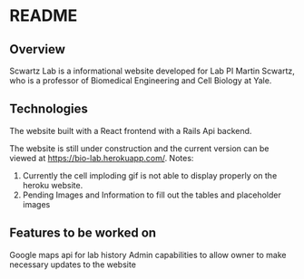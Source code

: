 # README

## Overview

Scwartz Lab is a informational website developed for Lab PI Martin Scwartz, who is a professor of Biomedical Engineering and Cell Biology at Yale.


## Technologies
The website built with a React frontend with a Rails Api backend.


The website is still under construction and the current version can be viewed at https://bio-lab.herokuapp.com/.
  Notes: 
  1. Currently the cell imploding gif is not able to display properly on the heroku website.
  2. Pending Images and Information to fill out the tables and placeholder images

## Features to be worked on

Google maps api for lab history
Admin capabilities to allow owner to make necessary updates to the website
